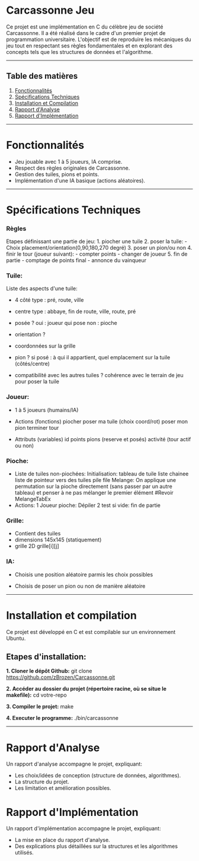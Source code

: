 # Carcassonne Jeu
Ce projet est une implémentation en C du célèbre jeu de société Carcassonne. Il a été réalisé dans le cadre d'un premier projet de programmation universitaire.
L'objectif est de reproduire les mécaniques du jeu tout en respectant ses règles fondamentales et en explorant des concepts tels que les structures de données et l'algorithme.

---
## Table des matières
1. [Fonctionnalités](#fonctionnalités)
2. [Spécifications Techniques](#spécifications-techniques)
3. [Installation et Compilation](#installation-et-compilation)
4. [Rapport d'Analyse](#rapport-danalyse)
5. [Rapport d'Implémentation](#rapport-dimplémentation)

---

# Fonctionnalités
* Jeu jouable avec 1 à 5 joueurs, IA comprise.
* Respect des règles originales de Carcassonne.
* Gestion des tuiles, pions et points.
* Implémentation d'une IA basique (actions aléatoires).

---

# Spécifications Techniques

### Règles
Etapes définissant une partie de jeu:
	1. piocher une tuile
	2. poser la tuile:
		- Choix placement/orientation(0,90,180,270 degré)
	3. poser un pion/ou non
	4. finir le tour (joueur suivant):
		- compter points
		- changer de joueur
	5. fin de partie
		- comptage de points final
		- annonce du vainqueur
  
### Tuile: 
Liste des aspects d'une tuile:
- 4 côté
	type : pré, route, ville

- centre
	type : abbaye, fin de route, ville, route, pré

- posée ?
	oui : joueur qui pose
	non : pioche

- orientation ?

- coordonnées sur la grille
  
- pion ?
	si posé : à qui il appartient, quel emplacement sur la tuile (côtés/centre) 

- compatibilité avec les autres tuiles ?
  	cohérence avec le terrain de jeu pour poser la tuile

### Joueur:
- 1 à 5 joueurs (humains/IA)
  
- Actions (fonctions)
	piocher
	poser ma tuile (choix coord/rot)
	poser mon pion
	terminer tour

- Attributs (variables)
	id
	points
	pions (reserve et posés)
	activité (tour actif ou non)
		
### Pioche:
- Liste de tuiles non-piochées:
	Initialisation:
		tableau de tuile
		liste chainee
		liste de pointeur vers des tuiles
		pile
		file
	Melange:
		On applique une permutation sur la pioche directement (sans passer par un autre tableau) et penser à ne pas mélanger le premier élément #Revoir MelangeTabEx
- Actions:
	1 Joueur pioche: Dépiler
	2 test si vide: fin de partie

### Grille:
- Contient des tuiles
- dimensions 145x145 (statiquement)
- grille 2D grille[i][j]

### IA:
- Choisis une position aléatoire parmis les choix possibles

- Choisis de poser un pion ou non de manière aléatoire

---

# Installation et compilation
Ce projet est développé en C et est compilable sur un environnement Ubuntu.

## Etapes d'installation:
**1. Cloner le dépôt Github:**
	git clone https://github.com/zBrozen/Carcassonne.git

**2. Accéder au dossier du projet (répertoire racine, où se situe le makefile):**
	cd votre-repo

**3. Compiler le projet:**
	make

**4. Executer le programme:**
	./bin/carcassonne

---

# Rapport d'Analyse
Un rapport d'analyse accompagne le projet, expliquant:
* Les choix/idées de conception (structure de données, algorithmes).
* La structure du projet.
* Les limitation et amélioration possibles.

# Rapport d'Implémentation
Un rapport d'implémentation accompagne le projet, expliquant:
* La mise en place du rapport d'analyse.
* Des explications plus détaillées sur la structures et les algorithmes utilisés.

